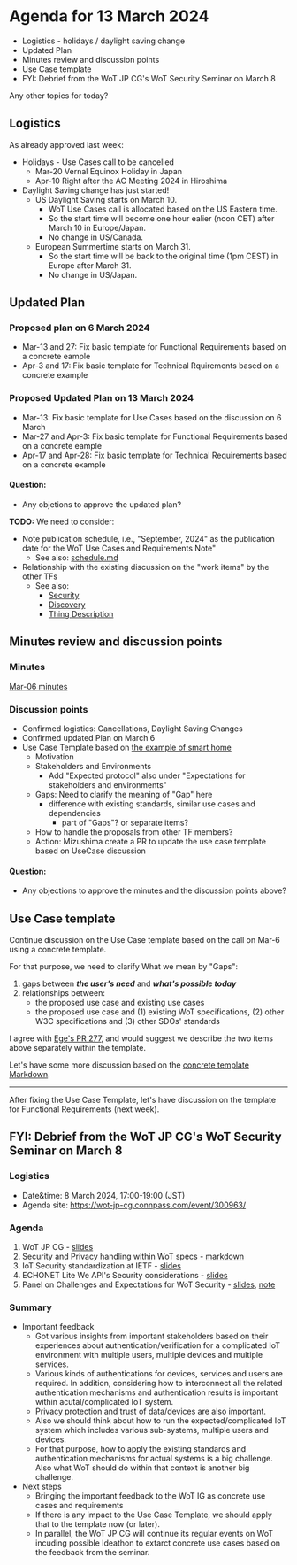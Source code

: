 # Agenda for 13 March 2024
* Logistics - holidays / daylight saving change
* Updated Plan
* Minutes review and discussion points
* Use Case template
* FYI: Debrief from the WoT JP CG's WoT Security Seminar on March 8

Any other topics for today?

## Logistics
As already approved last week:

* Holidays - Use Cases call to be cancelled
    * Mar-20 Vernal Equinox Holiday in Japan
    * Apr-10 Right after the AC Meeting 2024 in Hiroshima
* Daylight Saving change has just started!
    * US Daylight Saving starts on March 10.
        * WoT Use Cases call is allocated based on the US Eastern time.
        * So the start time will become one hour ealier (noon CET) after March 10 in Europe/Japan.
        * No change in US/Canada.
    * European Summertime starts on March 31.
        * So the start time will be back to the original time (1pm CEST) in Europe after March 31.
        * No change in US/Japan.

## Updated Plan
### Proposed plan on 6 March 2024
* Mar-13 and 27: Fix basic template for Functional Requirements based on a concrete eample
* Apr-3 and 17: Fix basic template for Technical Rquirements based on a concrete example

### Proposed Updated Plan on 13 March 2024
* Mar-13: Fix basic template for Use Cases based on the discussion on 6 March
* Mar-27 and Apr-3: Fix basic template for Functional Requirements based on a concrete eample
* Apr-17 and Apr-28: Fix basic template for Technical Requirements based on a concrete example

#### Question:
* Any objetions to approve the updated plan?

**TODO:** We need to consider:
* Note publication schedule, i.e., "September, 2024" as the publication date for the WoT Use Cases and Requirements Note"
    * See also: [schedule.md](https://github.com/w3c/wot/blob/e10b7b772f4b5550c4d5891345728600a359e58a/planning/schedule.md)
* Relationship with the existing discussion on the "work items" by the other TFs
    * See also:
       * [Security](https://github.com/w3c/wot/tree/main/planning/Security)
       * [Discovery](https://github.com/w3c/wot/blob/main/planning/Discovery/work-items.md)
       * [Thing Description](https://github.com/w3c/wot/blob/main/planning/ThingDescription/work-items.md)

## Minutes review and discussion points

### Minutes

[Mar-06 minutes](https://www.w3.org/2024/03/06-wot-uc-minutes.html)

### Discussion points

* Confirmed logistics: Cancellations, Daylight Saving Changes
* Confirmed updated Plan on March 6
* Use Case Template based on [the example of smart home](https://w3c.github.io/wot-usecases/#UC-leaving-and-coming-home-1)
    * Motivation
    * Stakeholders and Environments
        * Add "Expected protocol" also under "Expectations for stakeholders and environments"
    * Gaps: Need to clarify the meaning of "Gap" here
        * difference with existing standards, similar use cases and dependencies
             * part of "Gaps"? or separate items?
    * How to handle the proposals from other TF members?
    * Action: Mizushima create a PR to update the use case template based on UseCase discussion

#### Question:
* Any objections to approve the minutes and the discussion points above?

## Use Case template
Continue discussion on the Use Case template based on the call on Mar-6 using a concrete template.

For that purpose, we need to clarify What we mean by "Gaps":
1. gaps between ***the user's need*** and ***what's possible today***
2. relationships between:
    * the proposed use case and existing use cases
    * the proposed use case and (1) existing WoT specifications, (2) other W3C specifications and (3) other SDOs' standards

I agree with [Ege's PR 277](https://github.com/w3c/wot-usecases/pull/277), and would suggest we describe the two items above separately within the template.

Let's have some more discussion based on the [concrete template Markdown](https://github.com/w3c/wot-usecases/blob/main/USE-CASES/example-template.md).

---
After fixing the Use Case Template, let's have discussion on the template for Functional Requirements (next week).

## FYI: Debrief from the WoT JP CG's WoT Security Seminar on March 8

### Logistics
* Date&time: 8 March 2024, 17:00-19:00 (JST)
* Agenda site: https://wot-jp-cg.connpass.com/event/300963/

### Agenda
1. WoT JP CG - [slides](https://github.com/w3c/wot-jp-cg/blob/main/Event/20240308_8th_Security/20240308-wot-sec-seminar-Mizushima.pdf)
2. Security and Privacy handling within WoT specs - [markdown](https://github.com/w3c/wot-jp-cg/blob/main/Event/20240308_8th_Security/202400308-wot-sec-seminar-Mizushima.md)
3. IoT Security standardization at IETF - [slides](https://github.com/w3c/wot-jp-cg/blob/main/Event/20240308_8th_Security/20240308-wot-sec-seminar-ietf-ajitomi.pdf)
4. ECHONET Lite We API's Security considerations - [slides](https://github.com/w3c/wot-jp-cg/blob/main/Event/20240308_8th_Security/20240308-wot-sec-seminar-echonet-teramoto.pdf)
5. Panel on Challenges and Expectations for WoT Security - [slides](https://github.com/w3c/wot-jp-cg/blob/main/Event/20240308_8th_Security/20240308-wot-sec-seminar-echonet-teramoto.pdf), [note](https://github.com/w3c/wot-jp-cg/blob/main/Event/20240308_8th_Security/minutes.md)

### Summary
* Important feedback
    * Got various insights from important stakeholders based on their experiences about authentication/verification for a complicated IoT environment with multiple users, multiple devices and multiple services.
    * Various kinds of authentications for devices, services and users are required. In addition, considering how to interconnect all the related authentication mechanisms and authentication results is important within acutal/complicated IoT system.
    * Privacy protection and trust of data/devices are also important.
    * Also we should think about how to run the expected/complicated IoT system which includes various sub-systems, multiple users and devices.
    * For that purpose, how to apply the existing standards and authentication mechanisms for actual systems is a big challenge. Also what WoT should do within that context is another big challenge.
* Next steps
    * Bringing the important feedback to the WoT IG as concrete use cases and requirements
    * If there is any impact to the Use Case Template, we should apply that to the template now (or later).
    * In parallel, the WoT JP CG will continue its regular events on WoT incuding possible Ideathon to extarct concrete use cases based on the feedback from the seminar.
